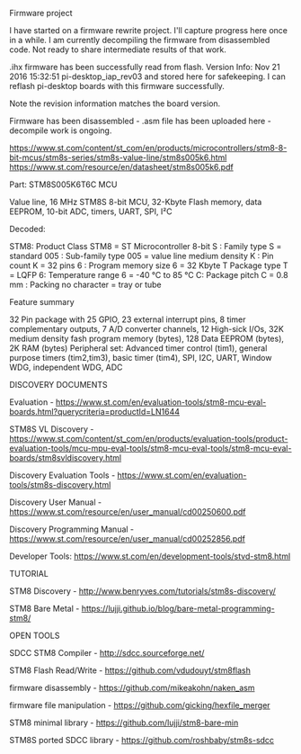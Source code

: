 Firmware project

I have started on a firmware rewrite project.  I'll capture progress here once in a while.  I am currently decompiling the firmware from disassembled code.  Not ready to share intermediate results of that work.

.ihx firmware has been successfully read from flash.  Version Info:  Nov 21 2016 15:32:51 pi-desktop_iap_rev03 and stored here for safekeeping.  I can reflash pi-desktop boards with this firmware successfully.

Note the revision information matches the board version.

Firmware has been disassembled - .asm file has been uploaded here - decompile work is ongoing.

https://www.st.com/content/st_com/en/products/microcontrollers/stm8-8-bit-mcus/stm8s-series/stm8s-value-line/stm8s005k6.html 
https://www.st.com/resource/en/datasheet/stm8s005k6.pdf 

Part: STM8S005K6T6C MCU

Value line, 16 MHz STM8S 8-bit MCU, 32-Kbyte Flash memory, data EEPROM, 10-bit ADC, timers, UART, SPI, I²C

Decoded:

STM8: Product Class STM8 = ST Microcontroller 8-bit
S : Family type S = standard
005 : Sub-family type 005 = value line medium density
K : Pin count K = 32 pins
6 : Program memory size 6 = 32 Kbyte
T Package type T = LQFP
6: Temperature range 6 = -40 °C to 85 °C
C: Package pitch C = 0.8 mm
 : Packing no character = tray or tube 
 
 Feature summary
 
 32 Pin package with 25 GPIO, 23 external interrupt pins, 8 timer complementary outputs, 7 A/D converter channels, 
 12 High-sick I/Os, 32K medium density fash program memory (bytes), 128 Data EEPROM (bytes), 2K RAM (bytes)
 Peripheral set: Advanced timer control (tim1), general purpose timers (tim2,tim3), basic timer (tim4), SPI, I2C, UART, 
 Window WDG, independent WDG, ADC
 
DISCOVERY DOCUMENTS

Evaluation - https://www.st.com/en/evaluation-tools/stm8-mcu-eval-boards.html?querycriteria=productId=LN1644

STM8S VL Discovery - https://www.st.com/content/st_com/en/products/evaluation-tools/product-evaluation-tools/mcu-mpu-eval-tools/stm8-mcu-eval-tools/stm8-mcu-eval-boards/stm8svldiscovery.html

Discovery Evaluation Tools - https://www.st.com/en/evaluation-tools/stm8s-discovery.html

Discovery User Manual - https://www.st.com/resource/en/user_manual/cd00250600.pdf 

Discovery Programming Manual - https://www.st.com/resource/en/user_manual/cd00252856.pdf

Developer Tools:  https://www.st.com/en/development-tools/stvd-stm8.html 

TUTORIAL

STM8 Discovery - http://www.benryves.com/tutorials/stm8s-discovery/ 

STM8 Bare Metal - https://lujji.github.io/blog/bare-metal-programming-stm8/ 

OPEN TOOLS

SDCC STM8 Compiler - http://sdcc.sourceforge.net/

STM8 Flash Read/Write - https://github.com/vdudouyt/stm8flash 

firmware disassembly - https://github.com/mikeakohn/naken_asm

firmware file manipulation - https://github.com/gicking/hexfile_merger 

STM8 minimal library - https://github.com/lujji/stm8-bare-min

STM8S ported SDCC library - https://github.com/roshbaby/stm8s-sdcc
